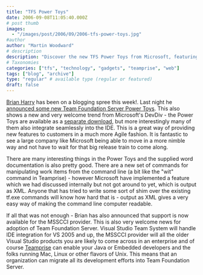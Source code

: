 ```yaml
---
title: "TFS Power Toys"
date: 2006-09-08T11:05:40.000Z
# post thumb
images:
  - "/images/post/2006/09/2006-tfs-power-toys.jpg"
#author
author: "Martin Woodward"
# description
description: "Discover the new TFS Power Toys from Microsoft, featuring seamless IDE integration and XML output for enhanced Agile development."
# Taxonomies
categories: ["tfs", "technology", "gadgets", "teamprise", "web"]
tags: ["blog", "archive"]
type: "regular" # available type (regular or featured)
draft: false
---
```

[Brian Harry](http://blogs.msdn.com/bharry/) has been on a blogging spree this week!.  Last night he [announced some new Team Foundation Server Power Toys](http://blogs.msdn.com/bharry/archive/2006/09/07/744993.aspx).  This also shows a new and very welcome trend from Microsoft's DevDiv - the Power Toys are available as a [separate download](http://go.microsoft.com/?linkid=5431080), but more interestingly many of them also integrate seamlessly into the IDE.  This is a great way of providing new features to customers in a much more Agile fashion.  It is fantastic to see a large company like Microsoft being able to move in a more nimble way and not have to wait for that big release train to come along. 

There are many interesting things in the Power Toys and the supplied word documentation is also pretty good.  There are a new set of commands for manipulating work items from the command line (a bit like the "wit" command in Teamprise) - however Microsoft have implemented a feature which we had discussed internally but not got around to yet, which is output as XML.  Anyone that has tried to write some sort of shim over the existing tf.exe commands will know how hard that is - output as XML gives a very easy way of making the command line computer readable. 

If all that was not enough - Brian has also announced that support is now available for the MSSCCI provider.  This is also very welcome news for adoption of Team Foundation Server.  Visual Studio Team System will handle IDE integration for VS 2005 and up, the MSSCCI provider will all the older Visual Studio products you are likely to come across in an enterprise and of course [Teamprise](http://www.teamprise.com) can enable your Java or Embedded developers and the folks running Mac, Linux or other flavors of Unix.  This means that an organization can migrate all its development efforts into Team Foundation Server.